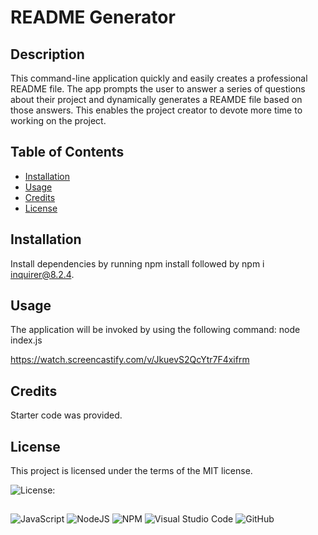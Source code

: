 # README Generator

  ## Description

  This command-line application quickly and easily creates a professional README file. The app prompts the user to answer a series of questions about their project and dynamically generates a REAMDE file based on those answers. This enables the project creator to devote more time to working on the project. 

  ## Table of Contents
  * [Installation](#installation)
  * [Usage](#usage)
  * [Credits](#credits)
  * [License](#license)

  ## Installation
  
  Install dependencies by running npm install followed by npm i inquirer@8.2.4.

  ## Usage

  The application will be invoked by using the following command: node index.js
  
  https://watch.screencastify.com/v/JkuevS2QcYtr7F4xifrm
  
  ## Credits
  Starter code was provided.

  ## License
    
  This project is licensed under the terms of the MIT license.
  
  ![License: ](https://img.shields.io/badge/License-MIT-blueviolet.svg)
  
  ##
  ![JavaScript](https://img.shields.io/badge/javascript-%23323330.svg?style=for-the-badge&logo=javascript&logoColor=%23F7DF1E) ![NodeJS](https://img.shields.io/badge/node.js-6DA55F?style=for-the-badge&logo=node.js&logoColor=white)  ![NPM](https://img.shields.io/badge/NPM-%23CB3837.svg?style=for-the-badge&logo=npm&logoColor=white)  ![Visual Studio Code](https://img.shields.io/badge/Visual%20Studio%20Code-0078d7.svg?style=for-the-badge&logo=visual-studio-code&logoColor=white) ![GitHub](https://img.shields.io/badge/github-%23121011.svg?style=for-the-badge&logo=github&logoColor=white)
 
